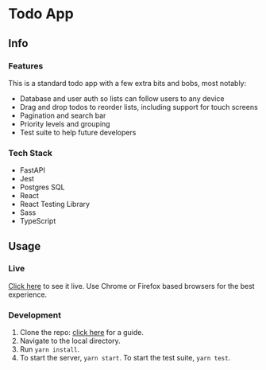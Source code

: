 # Todo App

## Info
### Features
This is a standard todo app with a few extra bits and bobs, most notably:
- Database and user auth so lists can follow users to any device
- Drag and drop todos to reorder lists, including support for touch screens
- Pagination and search bar
- Priority levels and grouping
- Test suite to help future developers

### Tech Stack
- FastAPI
- Jest
- Postgres SQL
- React
- React Testing Library
- Sass
- TypeScript
## Usage

### Live
[Click here](aaron-demo-todo.rine.us) to see it live. Use Chrome or Firefox based browsers for the best experience.

### Development
1. Clone the repo: [click here](https://docs.github.com/en/github/creating-cloning-and-archiving-repositories/cloning-a-repository) for a guide.
2. Navigate to the local directory.
3. Run `yarn install`.
4. To start the server, `yarn start`. To start the test suite, `yarn test`.